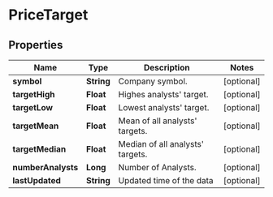 # PriceTarget

## Properties

 Name               | Type       | Description                          | Notes      
--------------------|------------|--------------------------------------|------------
 **symbol**         | **String** | Company symbol.                      | [optional] 
 **targetHigh**     | **Float**  | Highes analysts&#39; target.         | [optional] 
 **targetLow**      | **Float**  | Lowest analysts&#39; target.         | [optional] 
 **targetMean**     | **Float**  | Mean of all analysts&#39; targets.   | [optional] 
 **targetMedian**   | **Float**  | Median of all analysts&#39; targets. | [optional] 
 **numberAnalysts** | **Long**   | Number of Analysts.                  | [optional] 
 **lastUpdated**    | **String** | Updated time of the data             | [optional] 



